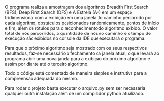 O programa realiza a amostragem dos algoritmos Breadth First Search (BFS), Deep First Search (DFS) e A Estrela (A*) em um espaço tridimensional com a exibição em uma janela do caminho percorrido por cada algoritmo, obstáculos posicionados randomicamente, pontos de início e fim, além de rótulos para o reconhecimento do algoritmo exibido. O valor total de nós percorridos, a quantidade de nós no caminho e o tempo de execução são exibidos no console da IDE que executará o programa.

Para que o próximo algoritmo seja mostrado com os seus respectivos resultados, faz-se necessário o fechamento da janela atual, o que levará ao programa abrir uma nova janela para a exibição do próximo algoritmo e assim por diante até o terceiro algoritmo.

Todo o código está comentado de maneira simples e instrutiva para a compreensão adequada do mesmo.

Para rodar o projeto basta executar o arquivo .py sem ser necessária qualquer outra instalação além de um compilador python atualizado.
